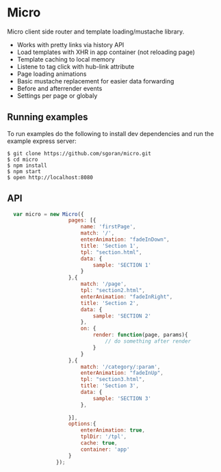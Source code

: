# Micro

Micro client side router and template loading/mustache library.

- Works with pretty links via history API
- Load templates with XHR in app container (not reloading page)
- Template caching to local memory
- Listene to <a> tag click with hub-link attribute
- Page loading animations
- Basic mustache replacement for easier data forwarding
- Before and afterrender events
- Settings per page or globaly

## Running examples

  To run examples do the following to install dev dependencies and run the example express server:

    $ git clone https://github.com/sgoran/micro.git
    $ cd micro
    $ npm install
    $ npm start
    $ open http://localhost:8080

## API

```javascript
  var micro = new Micro({
                    pages: [{
                        name: 'firstPage',
                        match: '/',
                        enterAnimation: "fadeInDown",
                        title: 'Section 1',
                        tpl: "section.html",
                        data: {
                            sample: 'SECTION 1'
                        }
                    },{
                        match: '/page',
                        tpl: "section2.html",
                        enterAnimation: "fadeInRight",
                        title: 'Section 2',
                        data: {
                            sample: 'SECTION 2'
                        },
                        on: {
                            render: function(page, params){
                                // do something after render   
                            }
                        }
                    },{
                        match: '/category/:param',
                        enterAnimation: "fadeInUp",
                        tpl: "section3.html",
                        title: 'Section 3',
                        data: {
                            sample: 'SECTION 3'
                        },
                        
                    }],
                    options:{
                        enterAnimation: true,
                        tplDir: '/tpl',
                        cache: true,
                        container: 'app'
                    } 
                });
    
    
